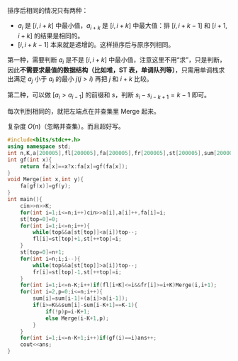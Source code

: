 排序后相同的情况只有两种：

- $a_i$ 是 $[i,i+k]$ 中最小值，$a_{i+k}$ 是 $[i,i+k]$ 中最大值：排 $[i,i+k-1]$ 和 $[i+1,i+k]$ 的结果是相同的。
- $[i,i+k-1]$ 本来就是递增的。这样排序后与原序列相同。

第一种，需要判断 $a_i$ 是不是 $[i,i+k]$ 中最小值，注意这里不用“求”，只是判断，因此**不需要求最值的数据结构（比如堆，ST 表，单调队列等）**，只需用单调栈求出满足 $a_j$ 小于 $a_i$ 的最小 $j(j>i)$ 再把 $j$ 和 $i+k$ 比较。

第二种，可以做 $[a_i>a_{i-1}]$ 的前缀和 $s$，判断 $s_i-s_{i-k+1}=k-1$ 即可。

每次判到相同的，就把左端点在并查集里 Merge 起来。

复杂度 $O(n)$（忽略并查集）。而且超好写。

```cpp
#include<bits/stdc++.h>
using namespace std;
int n,K,a[200005],fl[200005],fa[200005],fr[200005],st[200005],sum[200005],top,ans=0;
int gf(int x){
	return fa[x]==x?x:fa[x]=gf(fa[x]);
}
void Merge(int x,int y){
	fa[gf(x)]=gf(y);
}
int main(){
	cin>>n>>K;
	for(int i=1;i<=n;i++)cin>>a[i],a[i]++,fa[i]=i;
	st[top=0]=0;
	for(int i=1;i<=n;i++){
		while(top&&a[st[top]]<a[i])top--;
		fl[i]=st[top]+1,st[++top]=i;
	}
	st[top=0]=n+1;
	for(int i=n;i;i--){
		while(top&&a[st[top]]>a[i])top--;
		fr[i]=st[top]-1,st[++top]=i;
	}
	for(int i=1;i<=n-K;i++)if(fl[i+K]<=i&&fr[i]>=i+K)Merge(i,i+1);
	for(int i=2,p=0;i<=n;i++){
		sum[i]=sum[i-1]+(a[i]>a[i-1]);
		if(i>=K&&sum[i]-sum[i-K+1]==K-1){
			if(!p)p=i-K+1;
			else Merge(i-K+1,p);
		}
	}
	for(int i=1;i<=n-K+1;i++)if(gf(i)==i)ans++;
	cout<<ans;
}

```